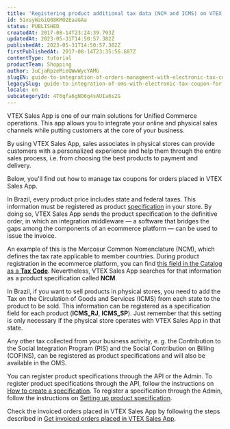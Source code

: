 ```yaml
---
title: 'Registering product additional tax data (NCM and ICMS) on VTEX Sales App'
id: 51xsyWzGiQ08KMO2EaaGAa
status: PUBLISHED
createdAt: 2017-08-14T23:24:39.793Z
updatedAt: 2023-05-31T14:50:57.382Z
publishedAt: 2023-05-31T14:50:57.382Z
firstPublishedAt: 2017-08-14T23:35:56.687Z
contentType: tutorial
productTeam: Shopping
author: 3uCjaRpzeMieQWwWycYAMG
slugEN: guide-to-integration-of-orders-managment-with-electronic-tax-coupon-for-vtex-sales-app
legacySlug: guide-to-integration-of-oms-with-electronic-tax-coupon-for-vtex-instore,guide-to-integration-of-orders-managment-with-electronic-tax-coupon-for-vtex-instore
locale: en
subcategoryId: 4T6qfa6gNO6g4sAUIa6s2G
---
```


VTEX Sales App is one of our main solutions for Unified Commerce operations. This app allows you to integrate your online and physical sales channels while putting customers at the core of your business.

By using VTEX Sales App, sales associates in physical stores can provide customers with a personalized experience and help them through the entire sales process, i.e. from choosing the best products to payment and delivery.

Below, you'll find out how to manage tax coupons for orders placed in VTEX Sales App. 

In Brazil, every product price includes state and federal taxes. This information must be registered as product [specification](https://help.vtex.com/en/tracks/catalogo-101--5AF0XfnjfWeopIFBgs3LIQ/2NQoBv8m4Yz3oQaLgDRagP) in your store. By doing so, VTEX Sales App sends the product specification to the definitive order, in which an integration middleware — a software that bridges the gaps among the components of an ecommerce platform — can be used to issue the invoice.

An example of this is the Mercosur Common Nomenclature (NCM), which defines the tax rate applicable to member countries. During product registration in the ecommerce platform, you can find [this field in the Catalog as a **Tax Code**](https://help.vtex.com/en/tutorial/product-registration-fields--4dYXWIK3zyS8IceKkQseke). Nevertheless, VTEX Sales App searches for that information as a product specification called **NCM**.

In Brazil, if you want to sell products in physical stores, you need to add the Tax on the Circulation of Goods and Services (ICMS) from each state to the product to be sold. This information can be registered as a specification field for each product (**ICMS_RJ**, **ICMS_SP**). Just remember that this setting is only necessary if the physical store operates with VTEX Sales App in that state.

Any other tax collected from your business activity, e. g. the Contribution to the Social Integration Program (PIS) and the Social Contribution on Billing (COFINS), can be registered as product specifications and will also be available in the OMS.

You can register product specifications through the API or the Admin. To register product specifications through the API, follow the instructions on [How to create a specification](https://developers.vtex.com/vtex-rest-api/docs/how-to-create-a-specification). To register a specification through the Admin, follow the instructions on [Setting up product specification](https://help.vtex.com/en/tutorial/setting-up-product-specification-fields--tutorials_271).

Check the invoiced orders placed in VTEX Sales App by following the steps described in [Get invoiced orders placed in VTEX Sales App](https://developers.vtex.com/vtex-rest-api/docs/get-invoiced-orders-placed-in-instore).
